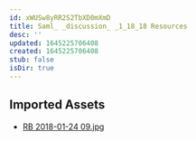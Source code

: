 ```yaml
---
id: xWUSw8yRR2S2TbXD0mXmD
title: Saml_ _discussion_ _1_18_18 Resources
desc: ''
updated: 1645225706408
created: 1645225706408
stub: false
isDir: true
---
```

## Imported Assets
- [RB 2018-01-24 09.jpg](/assets/rb-2018-01-24-09-lUMii0cVqN1X.jpg)
